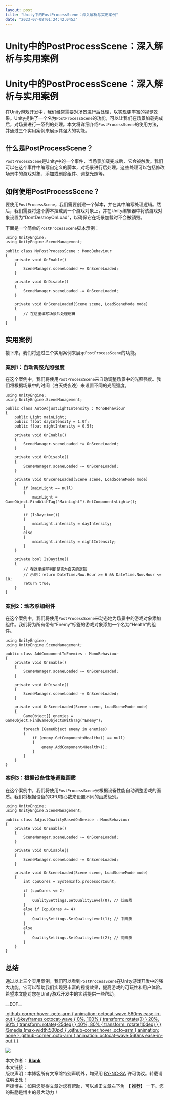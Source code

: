 ```yaml
---
layout: post
title: "Unity中的PostProcessScene：深入解析与实用案例"
date: "2023-07-08T01:24:42.045Z"
---
```

Unity中的PostProcessScene：深入解析与实用案例
=================================

Unity中的PostProcessScene：深入解析与实用案例
=================================

在Unity游戏开发中，我们经常需要对场景进行后处理，以实现更丰富的视觉效果。Unity提供了一个名为`PostProcessScene`的功能，可以让我们在场景加载完成后，对场景进行一系列的处理。本文将详细介绍`PostProcessScene`的使用方法，并通过三个实用案例来展示其强大的功能。

什么是PostProcessScene？
--------------------

`PostProcessScene`是Unity中的一个事件，当场景加载完成后，它会被触发。我们可以在这个事件中编写自定义的脚本，对场景进行后处理。这些处理可以包括修改场景中的游戏对象、添加或删除组件、调整光照等。

如何使用PostProcessScene？
---------------------

要使用`PostProcessScene`，我们需要创建一个脚本，并在其中编写处理逻辑。然后，我们需要将这个脚本挂载到一个游戏对象上，并在Unity编辑器中将该游戏对象设置为“DontDestroyOnLoad”，以确保它在场景加载时不会被销毁。

下面是一个简单的`PostProcessScene`脚本示例：

    using UnityEngine;
    using UnityEngine.SceneManagement;
    
    public class MyPostProcessScene : MonoBehaviour
    {
        private void OnEnable()
        {
            SceneManager.sceneLoaded += OnSceneLoaded;
        }
    
        private void OnDisable()
        {
            SceneManager.sceneLoaded -= OnSceneLoaded;
        }
    
        private void OnSceneLoaded(Scene scene, LoadSceneMode mode)
        {
            // 在这里编写场景后处理逻辑
        }
    }
    

实用案例
----

接下来，我们将通过三个实用案例来展示`PostProcessScene`的功能。

### 案例1：自动调整光照强度

在这个案例中，我们将使用`PostProcessScene`来自动调整场景中的光照强度。我们将根据场景中的时间（白天或夜晚）来设置不同的光照强度。

    using UnityEngine;
    using UnityEngine.SceneManagement;
    
    public class AutoAdjustLightIntensity : MonoBehaviour
    {
        public Light mainLight;
        public float dayIntensity = 1.0f;
        public float nightIntensity = 0.5f;
    
        private void OnEnable()
        {
            SceneManager.sceneLoaded += OnSceneLoaded;
        }
    
        private void OnDisable()
        {
            SceneManager.sceneLoaded -= OnSceneLoaded;
        }
    
        private void OnSceneLoaded(Scene scene, LoadSceneMode mode)
        {
            if (mainLight == null)
            {
                mainLight = GameObject.FindWithTag("MainLight").GetComponent<Light>();
            }
    
            if (IsDaytime())
            {
                mainLight.intensity = dayIntensity;
            }
            else
            {
                mainLight.intensity = nightIntensity;
            }
        }
    
        private bool IsDaytime()
        {
            // 在这里编写判断是否为白天的逻辑
            // 示例：return DateTime.Now.Hour >= 6 && DateTime.Now.Hour <= 18;
            return true;
        }
    }
    

### 案例2：动态添加组件

在这个案例中，我们将使用`PostProcessScene`来动态地为场景中的游戏对象添加组件。我们将为所有带有“Enemy”标签的游戏对象添加一个名为“Health”的组件。

    using UnityEngine;
    using UnityEngine.SceneManagement;
    
    public class AddComponentToEnemies : MonoBehaviour
    {
        private void OnEnable()
        {
            SceneManager.sceneLoaded += OnSceneLoaded;
        }
    
        private void OnDisable()
        {
            SceneManager.sceneLoaded -= OnSceneLoaded;
        }
    
        private void OnSceneLoaded(Scene scene, LoadSceneMode mode)
        {
            GameObject[] enemies = GameObject.FindGameObjectsWithTag("Enemy");
    
            foreach (GameObject enemy in enemies)
            {
                if (enemy.GetComponent<Health>() == null)
                {
                    enemy.AddComponent<Health>();
                }
            }
        }
    }
    

### 案例3：根据设备性能调整画质

在这个案例中，我们将使用`PostProcessScene`来根据设备性能自动调整游戏的画质。我们将根据设备的CPU核心数来设置不同的画质级别。

    using UnityEngine;
    using UnityEngine.SceneManagement;
    
    public class AdjustQualityBasedOnDevice : MonoBehaviour
    {
        private void OnEnable()
        {
            SceneManager.sceneLoaded += OnSceneLoaded;
        }
    
        private void OnDisable()
        {
            SceneManager.sceneLoaded -= OnSceneLoaded;
        }
    
        private void OnSceneLoaded(Scene scene, LoadSceneMode mode)
        {
            int cpuCores = SystemInfo.processorCount;
    
            if (cpuCores <= 2)
            {
                QualitySettings.SetQualityLevel(0); // 低画质
            }
            else if (cpuCores <= 4)
            {
                QualitySettings.SetQualityLevel(1); // 中画质
            }
            else
            {
                QualitySettings.SetQualityLevel(2); // 高画质
            }
        }
    }
    

总结
--

通过以上三个实用案例，我们可以看到`PostProcessScene`在Unity游戏开发中的强大功能。它可以帮助我们实现更丰富的视觉效果，提高游戏的可玩性和用户体验。希望本文能对您在Unity游戏开发中的实践提供一些帮助。

\_\_EOF\_\_

[.github-corner:hover .octo-arm { animation: octocat-wave 560ms ease-in-out } @keyframes octocat-wave { 0%, 100% { transform: rotate(0) } 20%, 60% { transform: rotate(-25deg) } 40%, 80% { transform: rotate(10deg) } } @media (max-width:500px) { .github-corner:hover .octo-arm { animation: none } .github-corner .octo-arm { animation: octocat-wave 560ms ease-in-out } }](https://github.com/alianblank/)

![](https://pic.cnblogs.com/avatar/406187/20200828011120.png)

本文作者： **[Blank](#)**  
本文链接：[](#)  
版权声明：本博客所有文章除特别声明外，均采用 [BY-NC-SA](https://creativecommons.org/licenses/by-nc-nd/4.0/ "BY-NC-SA") 许可协议。转载请注明出处！  
声援博主：如果您觉得文章对您有帮助，可以点击文章右下角 **【 [推荐](javascript:void(0);)】** 一下。您的鼓励是博主的最大动力！